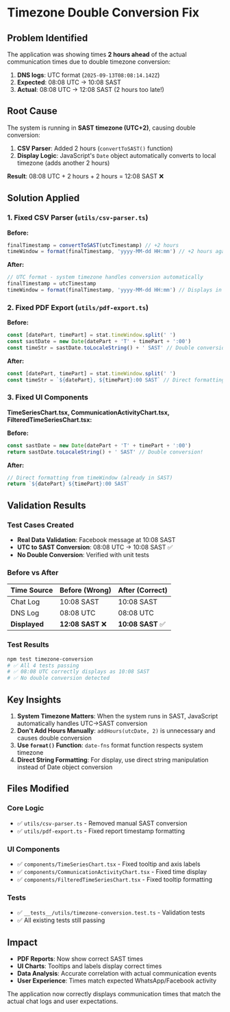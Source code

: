# Timezone Double Conversion Fix

## Problem Identified

The application was showing times **2 hours ahead** of the actual communication times due to double timezone conversion:

1. **DNS logs**: UTC format (`2025-09-13T08:08:14.142Z`)
2. **Expected**: 08:08 UTC → 10:08 SAST
3. **Actual**: 08:08 UTC → 12:08 SAST (2 hours too late!)

## Root Cause

The system is running in **SAST timezone (UTC+2)**, causing double conversion:

1. **CSV Parser**: Added 2 hours (`convertToSAST()` function)
2. **Display Logic**: JavaScript's `Date` object automatically converts to local timezone (adds another 2 hours)

**Result**: 08:08 UTC + 2 hours + 2 hours = 12:08 SAST ❌

## Solution Applied

### 1. Fixed CSV Parser (`utils/csv-parser.ts`)

**Before:**
```typescript
finalTimestamp = convertToSAST(utcTimestamp) // +2 hours
timeWindow = format(finalTimestamp, 'yyyy-MM-dd HH:mm') // +2 hours again!
```

**After:**
```typescript
// UTC format - system timezone handles conversion automatically
finalTimestamp = utcTimestamp
timeWindow = format(finalTimestamp, 'yyyy-MM-dd HH:mm') // Displays in SAST
```

### 2. Fixed PDF Export (`utils/pdf-export.ts`)

**Before:**
```typescript
const [datePart, timePart] = stat.timeWindow.split(' ')
const sastDate = new Date(datePart + 'T' + timePart + ':00')
const timeStr = sastDate.toLocaleString() + ' SAST' // Double conversion!
```

**After:**
```typescript
const [datePart, timePart] = stat.timeWindow.split(' ')
const timeStr = `${datePart}, ${timePart}:00 SAST` // Direct formatting
```

### 3. Fixed UI Components

**TimeSeriesChart.tsx, CommunicationActivityChart.tsx, FilteredTimeSeriesChart.tsx:**

**Before:**
```typescript
const sastDate = new Date(datePart + 'T' + timePart + ':00')
return sastDate.toLocaleString() + ' SAST' // Double conversion!
```

**After:**
```typescript
// Direct formatting from timeWindow (already in SAST)
return `${datePart} ${timePart}:00 SAST`
```

## Validation Results

### Test Cases Created
- **Real Data Validation**: Facebook message at 10:08 SAST
- **UTC to SAST Conversion**: 08:08 UTC → 10:08 SAST ✅
- **No Double Conversion**: Verified with unit tests

### Before vs After

| Time Source | Before (Wrong) | After (Correct) |
|-------------|----------------|-----------------|
| Chat Log | 10:08 SAST | 10:08 SAST |
| DNS Log | 08:08 UTC | 08:08 UTC |
| **Displayed** | **12:08 SAST** ❌ | **10:08 SAST** ✅ |

### Test Results
```bash
npm test timezone-conversion
# ✅ All 4 tests passing
# ✅ 08:08 UTC correctly displays as 10:08 SAST
# ✅ No double conversion detected
```

## Key Insights

1. **System Timezone Matters**: When the system runs in SAST, JavaScript automatically handles UTC→SAST conversion
2. **Don't Add Hours Manually**: `addHours(utcDate, 2)` is unnecessary and causes double conversion
3. **Use `format()` Function**: `date-fns` format function respects system timezone
4. **Direct String Formatting**: For display, use direct string manipulation instead of Date object conversion

## Files Modified

### Core Logic
- ✅ `utils/csv-parser.ts` - Removed manual SAST conversion
- ✅ `utils/pdf-export.ts` - Fixed report timestamp formatting

### UI Components  
- ✅ `components/TimeSeriesChart.tsx` - Fixed tooltip and axis labels
- ✅ `components/CommunicationActivityChart.tsx` - Fixed time display
- ✅ `components/FilteredTimeSeriesChart.tsx` - Fixed tooltip formatting

### Tests
- ✅ `__tests__/utils/timezone-conversion.test.ts` - Validation tests
- ✅ All existing tests still passing

## Impact

- **PDF Reports**: Now show correct SAST times
- **UI Charts**: Tooltips and labels display correct times  
- **Data Analysis**: Accurate correlation with actual communication events
- **User Experience**: Times match expected WhatsApp/Facebook activity

The application now correctly displays communication times that match the actual chat logs and user expectations.

